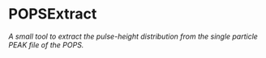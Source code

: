 # POPSExtract

*A small tool to extract the pulse-height distribution from the single particle PEAK file of the POPS.*
